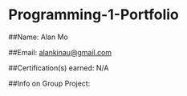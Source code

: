 # Programming-1-Portfolio

##Name: Alan Mo

##Email: alankinau@gmail.com

##Certification(s) earned: N/A

##Info on Group Project:
